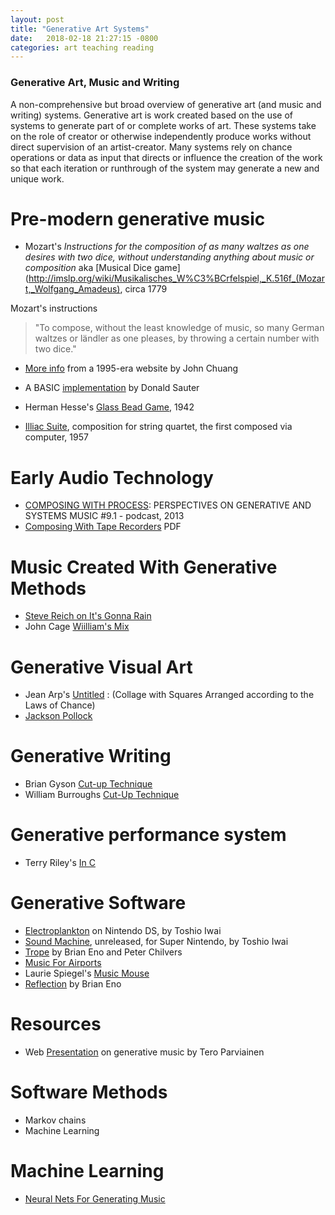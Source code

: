 ```yaml
---
layout: post
title: "Generative Art Systems"
date:   2018-02-18 21:27:15 -0800
categories: art teaching reading
---
```


### Generative Art, Music and Writing

A non-comprehensive but broad overview  of generative art (and music and writing) systems. Generative art is work created based on the use of systems to generate part of or complete works of art. These systems take on the role of creator or otherwise independently produce works without direct supervision of an artist-creator. Many systems rely on chance operations or data as input that directs or influence the creation of the work so that each iteration or runthrough of the system may generate a new and unique work.

# Pre-modern generative music
* Mozart's *Instructions for the composition of as many waltzes as one desires with two dice, without understanding anything about music or composition*  aka [Musical Dice game](http://imslp.org/wiki/Musikalisches_W%C3%BCrfelspiel,_K.516f_(Mozart,_Wolfgang_Amadeus), circa 1779

Mozart's instructions

> "To compose, without the least knowledge of music, so many German waltzes or ländler as one pleases, by throwing a certain number with two dice."

* [More info](http://sunsite.univie.ac.at/Mozart/dice/) from a 1995-era website by John Chuang
* A BASIC [implementation](http://www.donaldsauter.com/wspiel.htm) by Donald Sauter

* Herman Hesse's [Glass Bead Game](http://www.ludism.org/gbgwiki/GlassBeadGame), 1942
* [Illiac Suite](https://en.wikipedia.org/wiki/Illiac_Suite), composition for string quartet, the first composed via computer, 1957

# Early Audio Technology
* [COMPOSING WITH PROCESS](https://rwm.macba.cat/en/composingwithprocess_tag): PERSPECTIVES ON GENERATIVE AND SYSTEMS MUSIC #9.1 - podcast, 2013
* [Composing With Tape Recorders](https://monoskop.org/images/b/b3/Dwyer_Terence_Composing_with_Tape_Recorders_Musique_Concrete_for_Beginners.pdf) PDF

# Music Created With Generative Methods
* [Steve Reich on It's Gonna Rain](https://www.youtube.com/watch?v=uUTRS0iW7oE)
* John Cage [Wiilliam's Mix](https://en.wikipedia.org/wiki/Williams_Mix)

# Generative Visual Art 
* Jean Arp's [Untitled](https://www.moma.org/learn/moma_learning/jean-hans-arp-untitled-collage-with-squares-arranged-according-to-the-laws-of-chance-1916-17) : (Collage with Squares Arranged according to the Laws of Chance)
* [Jackson Pollock](http://www.jackson-pollock.com/action-painting.html)

# Generative Writing
* Brian Gyson [Cut-up Technique](http://www.writing.upenn.edu/~afilreis/88v/burroughs-cutup.html)
* William Burroughs [Cut-Up Technique](http://www.openculture.com/2011/08/william_s_burroughs_on_the_art_of_cutup_writing.html)

# Generative performance system
* Terry Riley's [In C](https://en.wikipedia.org/wiki/In_C)

# Generative Software
* [Electroplankton](https://en.wikipedia.org/wiki/Electroplankton) on Nintendo DS, by Toshio Iwai
* [Sound Machine](http://www.siliconera.com/2015/04/10/vaporware-snes-music-creation-tool-sound-fantasy-released-publicly/), unreleased, for Super Nintendo, by Toshio Iwai
* [Trope](http://www.generativemusic.com/trope.html) by Brian Eno and Peter Chilvers
* [Music For Airports](https://en.wikipedia.org/wiki/Ambient_1:_Music_for_Airports)
* Laurie Spiegel's [Music Mouse](https://teropa.info/musicmouse)  
* [Reflection](http://www.generativemusic.com/reflection.html) by Brian Eno

# Resources
* Web [Presentation](https://teropa.info/loop/) on generative music by Tero Parviainen

# Software Methods  
* Markov chains
* Machine Learning

# Machine Learning
* [Neural Nets For Generating Music](https://medium.com/artists-and-machine-intelligence/neural-nets-for-generating-music-f46dffac21c0)

